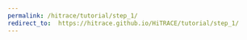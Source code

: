 ```yaml
---
permalink: /hitrace/tutorial/step_1/
redirect_to:  https://hitrace.github.io/HiTRACE/tutorial/step_1/
---
```

